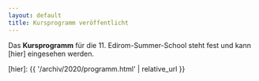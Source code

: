 ```yaml
---
layout: default
title: Kursprogramm veröffentlicht
---
```


Das **Kursprogramm** für die 11. Edirom-Summer-School steht fest und kann [hier] eingesehen werden.

[hier]: {{ '/archiv/2020/programm.html' | relative_url }}
